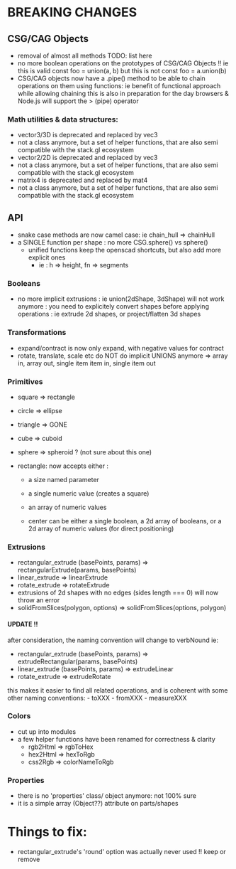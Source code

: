 

# BREAKING CHANGES


## CSG/CAG Objects

  - removal of almost all methods
  TODO: list here 
  - no more boolean operations on the prototypes of CSG/CAG Objects !!
    ie this is valid const foo = union(a, b) 
    but this is not const foo = a.union(b)
  - CSG/CAG objects now have a .pipe() method
  to be able to chain operations on them using functions:
  ie benefit of functional approach while allowing chaining
  this is also in preparation for the day browsers & Node.js will
  support the > (pipe) operator 

### Math utilities & data structures:
 * vector3/3D is deprecated and replaced by vec3
  * not a class anymore, but a set of helper functions, that are also semi compatible with the stack.gl ecosystem
 * vector2/2D is deprecated and replaced by vec3
  * not a class anymore, but a set of helper functions, that are also semi compatible with the stack.gl ecosystem
 * matrix4 is deprecated and replaced by mat4
  * not a class anymore, but a set of helper functions, that are also semi compatible with the stack.gl ecosystem

## API

  - snake case methods are now camel case: ie chain_hull => chainHull
  - a SINGLE function per shape : no more CSG.sphere() vs sphere()
    - unified functions keep the openscad shortcuts, but also add more explicit ones
      - ie : h => height, fn => segments

### Booleans

  - no more implicit extrusions : ie union(2dShape, 3dShape) will not work anymore : you need to explicitely
  convert shapes before applying operations : ie extrude 2d shapes, or project/flatten 3d shapes

### Transformations

  - expand/contract is now only expand, with negative values for contract
  - rotate, translate, scale etc do NOT do implicit UNIONS anymore => array in, array out, single item item in, single item out

### Primitives

  - square => rectangle
  - circle => ellipse
  - triangle => GONE

  - cube => cuboid
  - sphere => spheroid ? (not sure about this one)

  - rectangle: now accepts either :
    * a size named parameter
    * a single numeric value (creates a square)
    * an array of numeric values 

    * center can be either a single boolean, a 2d array of booleans, or a 2d array of numeric values
      (for direct positioning)

### Extrusions

  - rectangular_extrude (basePoints, params) => rectangularExtrude(params, basePoints)
  - linear_extrude => linearExtrude
  - rotate_extrude => rotateExtrude
  - extrusions of 2d shapes with no edges (sides length === 0) will now throw an error
  - solidFromSlices(polygon, options) => solidFromSlices(options, polygon)

#### UPDATE !!

  after consideration, the naming convention will change to verbNound ie:
  - rectangular_extrude (basePoints, params) => extrudeRectangular(params, basePoints)
  - linear_extrude (basePoints, params) => extrudeLinear
  - rotate_extrude => extrudeRotate

  this makes it easier to find all related operations, and is coherent with some other naming
  conventions:
    - toXXX
    - fromXXX
    - measureXXX


### Colors

  - cut up into modules
  - a few helper functions have been renamed for correctness & clarity
      * rgb2Html => rgbToHex
      * hex2Html => hexToRgb
      * css2Rgb => colorNameToRgb
  
### Properties
  - there is no 'properties' class/ object anymore: not 100% sure
  - it is a simple array (Object??) attribute on parts/shapes

# Things to fix:

- rectangular_extrude's 'round' option was actually never used !! keep or remove